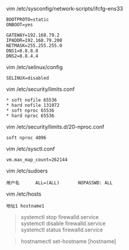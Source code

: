 vim /etc/sysconfig/network-scripts/ifcfg-ens33
```
BOOTPROTO=static
ONBOOT=yes

GATEWAY=192.168.79.2
IPADDR=192.168.79.200
NETMASK=255.255.255.0
DNS1=8.8.8.8
DNS2=8.8.4.4
```
vim /etc/selinux/config
```
SELINUX=disabled
```
vim /etc/security/limits.conf 
```
* soft nofile 65536 
* hard nofile 131072 
* soft nproc 65536 
* hard nproc 65536
```
vim /etc/security/limits.d/20-nproc.conf
```
soft nproc 4096
```
vim /etc/sysctl.conf
```
vm.max_map_count=262144
```
vim /etc/sudoers
```
用户名      ALL=(ALL)       NOPASSWD: ALL
```
vim /etc/hosts
```
地址1 hostname1
```
> systemctl stop firewalld.service  
> systemctl disable firewalld.service  
> systemctl status firewalld.service  

> hostnamectl set-hostname [hostname]

